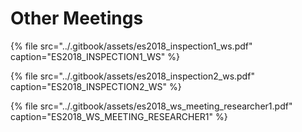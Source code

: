 # Other Meetings

{% file src="../.gitbook/assets/es2018\_inspection1\_ws.pdf" caption="ES2018\_INSPECTION1\_WS" %}

{% file src="../.gitbook/assets/es2018\_inspection2\_ws.pdf" caption="ES2018\_INSPECTION2\_WS" %}

{% file src="../.gitbook/assets/es2018\_ws\_meeting\_researcher1.pdf" caption="ES2018\_WS\_MEETING\_RESEARCHER1" %}

